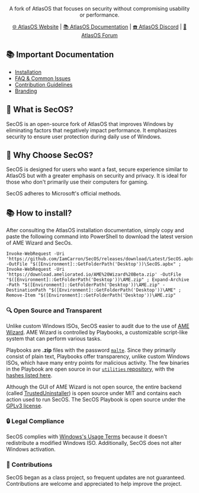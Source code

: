 <p align="center">A fork of AtlasOS that focuses on security without compromising usability or performance.</p>

<p align="center">
  <a href="https://atlasos.net" target="_blank">🌐 AtlasOS Website</a> |
  <a href="https://docs.atlasos.net" target="_blank">📚 AtlasOS Documentation</a> |
  <a href="https://discord.atlasos.net" target="_blank">☎️ AtlasOS Discord</a> |
  <a href="https://forum.atlasos.net" target="_blank">💬 AtlasOS Forum</a>
</p>

## 📚 **Important Documentation**
- [Installation](https://docs.atlasos.net/getting-started/installation/)
- [FAQ & Common Issues](https://docs.atlasos.net/faq-and-troubleshooting/removed-features/)
- [Contribution Guidelines](https://docs.atlasos.net/contributions/)
- [Branding](https://docs.atlasos.net/branding/)

## 🤔 What is SecOS?
SecOS is an open-source fork of AtlasOS that improves Windows by eliminating factors that negatively impact performance. It emphasizes security to ensure user protection during daily use of Windows.

## 👀 Why Choose SecOS?

SecOS is designed for users who want a fast, secure experience similar to AtlasOS but with a greater emphasis on security and privacy. It is ideal for those who don't primarily use their computers for gaming.

SecOS adheres to Microsoft's official methods.

## 📚 How to install?

After consulting the AtlasOS installation documentation, simply copy and paste the following command into PowerShell to download the latest version of AME Wizard and SecOs.

```powrershell
Invoke-WebRequest -Uri 'https://github.com/IamCarron/SecOS/releases/download/Latest/SecOS.apbx' -OutFile "$([Environment]::GetFolderPath('Desktop'))\SecOS.apbx" ; Invoke-WebRequest -Uri 'https://download.ameliorated.io/AME%20Wizard%20Beta.zip' -OutFile "$([Environment]::GetFolderPath('Desktop'))\AME.zip" ; Expand-Archive -Path "$([Environment]::GetFolderPath('Desktop'))\AME.zip" -DestinationPath "$([Environment]::GetFolderPath('Desktop'))\AME" ; Remove-Item "$([Environment]::GetFolderPath('Desktop'))\AME.zip"
```

### 🔍 Open Source and Transparent

Unlike custom Windows ISOs, SecOS easier to audit due to the use of [AME Wizard](https://ameliorated.io). AME Wizard is controlled by Playbooks, a customizable script-like system that can perform various tasks.

Playbooks are **.zip** files with the password [`malte`](https://docs.ameliorated.io/developers/getting-started/creation.html). Since they primarily consist of plain text, Playbooks offer transparency, unlike custom Windows ISOs, which have many entry points for malicious activity. The few binaries in the Playbook are open source in our [`utilities` repository](https://github.com/Atlas-OS/utilities), with the [hashes listed here](https://github.com/Atlas-OS/Atlas/blob/main/src/playbook/Executables/AtlasModules/README.md).

Although the GUI of AME Wizard is not open source, the entire backend (called [TrustedUninstaller](https://github.com/Ameliorated-LLC/trusted-uninstaller-cli)) is open source under MIT and contains each action used to run SecOS. The SecOS Playbook is open source under the [GPLv3 license](https://github.com/iamcarron/SecOS/blob/main/LICENSE).

### 🔒 Legal Compliance
SecOS complies with [Windows's Usage Terms](https://www.microsoft.com/en-us/Useterms/Retail/Windows/10/UseTerms_Retail_Windows_10_English.htm) because it doesn't redistribute a modified Windows ISO. Additionally, SecOS does not alter Windows activation.

### 🤝 Contributions
SecOS began as a class project, so frequent updates are not guaranteed. Contributions are welcome and appreciated to help improve the project.
